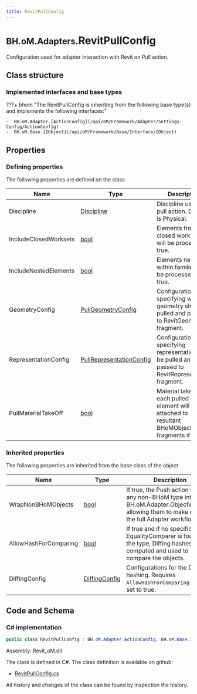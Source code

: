 ```yaml
---
title: RevitPullConfig
---
```


# <small>BH.oM.Adapters.</small>**RevitPullConfig**

Configuration used for adapter interaction with Revit on Pull action.

## Class structure

### Implemented interfaces and base types

???+ bhom "The RevitPullConfig is inheriting from the following base type(s) and implements the following interfaces:"

    -  BH.oM.Adapter.[ActionConfig](/api/oM/Framework/Adapter/Settings-Config/ActionConfig)
    -  BH.oM.Base.[IObject](/api/oM/Framework/Base/Interface/IObject)


## Properties



### Defining properties

The following properties are defined on the class

| Name             | Type             | Description      | Quantity         |
|------------------|------------------|------------------|------------------|
| Discipline | [Discipline](/api/oM/Adapter/Adapters.Revit/Enums/Discipline) | Discipline used on pull action. Default is Physical. | - |
| IncludeClosedWorksets | [bool](https://learn.microsoft.com/en-us/dotnet/api/System.Boolean?view=netstandard-2.0) | Elements from closed worksets will be processed if true. | - |
| IncludeNestedElements | [bool](https://learn.microsoft.com/en-us/dotnet/api/System.Boolean?view=netstandard-2.0) | Elements nested within families will be processed if true. | - |
| GeometryConfig | [PullGeometryConfig](/api/oM/Adapter/Adapters.Revit/Config/PullGeometryConfig) | Configuration specifying which geometry should be pulled and passed to RevitGeometry fragment. | - |
| RepresentationConfig | [PullRepresentationConfig](/api/oM/Adapter/Adapters.Revit/Config/PullRepresentationConfig) | Configuration specifying representation to be pulled and passed to RevitRepresentation fragment. | - |
| PullMaterialTakeOff | [bool](https://learn.microsoft.com/en-us/dotnet/api/System.Boolean?view=netstandard-2.0) | Material take offs of each pulled element will be attached to resultant BHoMObjects as fragments if true. | - |


### Inherited properties
The following properties are inherited from the base class of the object

| Name             | Type             | Description      | Quantity         |
|------------------|------------------|------------------|------------------|
| WrapNonBHoMObjects | [bool](https://learn.microsoft.com/en-us/dotnet/api/System.Boolean?view=netstandard-2.0) | If true, the Push action wraps any non-BHoM type into a BH.oM.Adapter.ObjectWrapper, allowing them to make use of the full Adapter workflow. | - |
| AllowHashForComparing | [bool](https://learn.microsoft.com/en-us/dotnet/api/System.Boolean?view=netstandard-2.0) | If true and if no specific EqualityComparer is found for the type, Diffing hashes are computed and used to compare the objects. | - |
| DiffingConfig | [DiffingConfig](/api/oM/Framework/Diffing/DiffingConfig) | Configurations for the Diffing hashing. Requires `AllowHashForComparing` to be set to true. | - |


## Code and Schema

### C# implementation

``` C# title="C#"
public class RevitPullConfig : BH.oM.Adapter.ActionConfig, BH.oM.Base.IObject
```

Assembly: Revit_oM.dll

The class is defined in C#. The class definition is available on github:

- [RevitPullConfig.cs](https://github.com/BHoM/Revit_Toolkit/blob/develop/Revit_oM/Config\RevitPullConfig.cs)

All history and changes of the class can be found by inspection the history.
